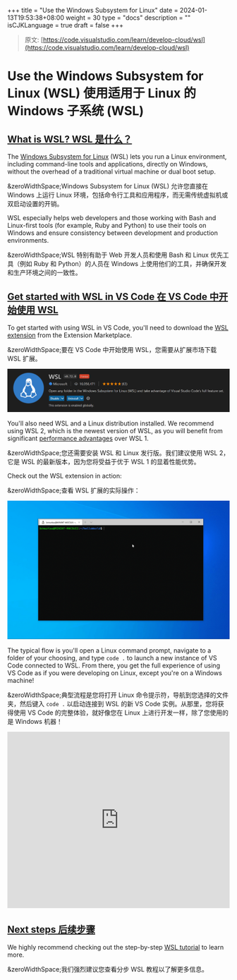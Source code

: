 +++
title = "Use the Windows Subsystem for Linux"
date = 2024-01-13T19:53:38+08:00
weight = 30
type = "docs"
description = ""
isCJKLanguage = true
draft = false
+++

> 原文: [https://code.visualstudio.com/learn/develop-cloud/wsl](https://code.visualstudio.com/learn/develop-cloud/wsl)

# Use the Windows Subsystem for Linux (WSL) 使用适用于 Linux 的 Windows 子系统 (WSL)



## [What is WSL? WSL 是什么？](https://code.visualstudio.com/learn/develop-cloud/wsl#_what-is-wsl)

The [Windows Subsystem for Linux](https://learn.microsoft.com/windows/wsl/about) (WSL) lets you run a Linux environment, including command-line tools and applications, directly on Windows, without the overhead of a traditional virtual machine or dual boot setup.

&zeroWidthSpace;Windows Subsystem for Linux (WSL) 允许您直接在 Windows 上运行 Linux 环境，包括命令行工具和应用程序，而无需传统虚拟机或双启动设置的开销。

WSL especially helps web developers and those working with Bash and Linux-first tools (for example, Ruby and Python) to use their tools on Windows and ensure consistency between development and production environments.

&zeroWidthSpace;WSL 特别有助于 Web 开发人员和使用 Bash 和 Linux 优先工具（例如 Ruby 和 Python）的人员在 Windows 上使用他们的工具，并确保开发和生产环境之间的一致性。

## [Get started with WSL in VS Code 在 VS Code 中开始使用 WSL](https://code.visualstudio.com/learn/develop-cloud/wsl#_get-started-with-wsl-in-vs-code)

To get started with using WSL in VS Code, you'll need to download the [WSL extension](https://marketplace.visualstudio.com/items?itemName=ms-vscode-remote.remote-wsl) from the Extension Marketplace.

&zeroWidthSpace;要在 VS Code 中开始使用 WSL，您需要从扩展市场下载 WSL 扩展。

![WSL extension](./UsetheWindowsSubsystemforLinux_img/wsl-extension.png)

You'll also need WSL and a Linux distribution installed. We recommend using WSL 2, which is the newest version of WSL, as you will benefit from significant [performance advantages](https://learn.microsoft.com/windows/wsl/compare-versions) over WSL 1.

&zeroWidthSpace;您还需要安装 WSL 和 Linux 发行版。我们建议使用 WSL 2，它是 WSL 的最新版本，因为您将受益于优于 WSL 1 的显着性能优势。

Check out the WSL extension in action:

&zeroWidthSpace;查看 WSL 扩展的实际操作：

![Using the WSL extension with an Ubuntu distro on WSL](./UsetheWindowsSubsystemforLinux_img/remote-wsl-open-code.gif)

The typical flow is you'll open a Linux command prompt, navigate to a folder of your choosing, and type `code .` to launch a new instance of VS Code connected to WSL. From there, you get the full experience of using VS Code as if you were developing on Linux, except you're on a Windows machine!

&zeroWidthSpace;典型流程是您将打开 Linux 命令提示符，导航到您选择的文件夹，然后键入 `code .` 以启动连接到 WSL 的新 VS Code 实例。从那里，您将获得使用 VS Code 的完整体验，就好像您在 Linux 上进行开发一样，除了您使用的是 Windows 机器！

<iframe src="https://youtube.com/embed/mIHprjsSO9o?rel=0&amp;disablekb=0&amp;modestbranding=1&amp;showinfo=0" frameborder="0" allowfullscreen="" title="Visual Studio Code WSL" style="box-sizing: border-box; font-family: &quot;Segoe UI&quot;, &quot;Helvetica Neue&quot;, Helvetica, Arial, sans-serif; width: 616.662px; max-width: 100%; height: 400px; color: rgb(36, 36, 36); font-size: 16px; font-style: normal; font-variant-ligatures: normal; font-variant-caps: normal; font-weight: 400; letter-spacing: normal; orphans: 2; text-align: start; text-indent: 0px; text-transform: none; widows: 2; word-spacing: 0px; -webkit-text-stroke-width: 0px; white-space: normal; background-color: rgb(255, 255, 255); text-decoration-thickness: initial; text-decoration-style: initial; text-decoration-color: initial;"></iframe>



## [Next steps 后续步骤](https://code.visualstudio.com/learn/develop-cloud/wsl#_next-steps)

We highly recommend checking out the step-by-step [WSL tutorial](https://code.visualstudio.com/docs/remote/wsl-tutorial) to learn more.

&zeroWidthSpace;我们强烈建议您查看分步 WSL 教程以了解更多信息。
